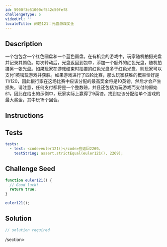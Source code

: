 ```yaml
---
id: 5900f3e51000cf542c50fef8
challengeType: 5
videoUrl: ''
localeTitle: 问题121：光盘游戏奖金
---
```


## Description
<section id="description">一个包包含一个红色圆盘和一个蓝色圆盘。在有机会的游戏中，玩家随机拍摄光盘并记录其颜色。每次转动后，光盘返回到包中，添加一个额外的红色光盘，随机拍摄另一张光盘。如果玩家在游戏结束时拍摄的红色光盘多于红色光盘，则玩家可以支付1英镑玩游戏并获胜。如果游戏进行了四轮比赛，那么玩家获胜的概率恰好是11/120，因此银行家在这场比赛中应该分配的最高奖金将是10英镑，然后才会产生损失。请注意，任何支付都将是一个整数磅，并且还包括为玩游戏而支付的原始£1，因此在给出的示例中，玩家实际上赢得了9英镑。找到应该分配给单个游戏的最大奖金，其中玩15个回合。 </section>

## Instructions
<section id="instructions">
</section>

## Tests
<section id='tests'>

```yml
tests:
  - text: <code>euler121()</code>应返回2269。
    testString: assert.strictEqual(euler121(), 2269);

```

</section>

## Challenge Seed
<section id='challengeSeed'>

<div id='js-seed'>

```js
function euler121() {
  // Good luck!
  return true;
}

euler121();

```

</div>



</section>

## Solution
<section id='solution'>

```js
// solution required
```

/section>
